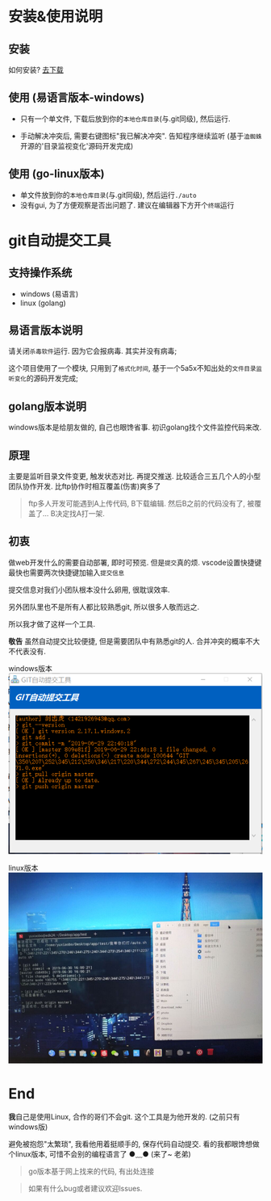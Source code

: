 
# 安装&使用说明

## 安装

如何安装? [去下载](https://github.com/edk24/git_automatic_commit/releases/latest)





## 使用 (易语言版本-windows)

- 只有一个单文件, 下载后放到你的`本地仓库目录`(与.git同级), 然后运行.

- 手动解决冲突后, 需要右键图标"我已解决冲突". 告知程序继续监听
(基于`洫蜘蛛`开源的'目录监视变化'源码开发完成)

## 使用 (go-linux版本)
- 单文件放到你的`本地仓库目录`(与.git同级), 然后运行`./auto`
- 没有gui, 为了方便观察是否出问题了. 建议在编辑器下方开个`终端`运行


# git自动提交工具
## 支持操作系统
- windows (易语言)
- linux (golang)

## 易语言版本说明

请关闭`杀毒软件`运行.  因为它会报病毒. 其实并没有病毒;


这个项目使用了一个模块, 只用到了`格式化时间`, 基于一个5a5x不知出处的`文件目录监听变化`的源码开发完成;

## golang版本说明

windows版本是给朋友做的, 自己也眼馋省事. 初识golang找个文件监控代码来改.

## 原理

主要是监听目录文件变更, 触发状态对比.  再提交推送.   比较适合三五几个人的小型团队协作开发.  比ftp协作时相互覆盖(伤害)爽多了 


> ftp多人开发可能遇到A上传代码, B下载编辑.  然后B之前的代码没有了, 被覆盖了... B决定找A打一架. 

## 初衷

做web开发什么的需要自动部署, 即时可预览. 但是`提交`真的烦.   vscode设置快捷键最快也需要两次快捷键加输入`提交信息`  



提交信息对我们小团队根本没什么卵用,  很耽误效率.



另外团队里也不是所有人都比较熟悉git, 所以很多人敬而远之.

所以我才做了这样一个工具.



**敬告** 虽然自动提交比较便捷, 但是需要团队中有熟悉git的人.  合并冲突的概率不大不代表没有.  

windows版本
![易语言版本](source/img.png)

linux版本
![linux版本](source/lin.jpg)




# End

**我**自己是使用Linux, 合作的哥们不会git.  这个工具是为他开发的. (之前只有windows版)  



避免被抱怨"太繁琐",  我看他用着挺顺手的,  保存代码自动提交.   看的我都眼馋想做个linux版本, 可惜不会别的编程语言了 ●﹏● (来了~ 老弟)


> go版本基于网上找来的代码, 有出处连接

> 如果有什么bug或者建议欢迎lssues.



